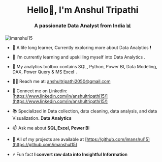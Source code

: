 <h1 align="center">Hello👋, I'm Anshul Tripathi</h1>
<h3 align="center">A passionate Data Analyst from India 📊</h3>

<p align="left"> <img src="https://komarev.com/ghpvc/?username=imanshul15&label=Profile%20views&color=0e75b6&style=flat" alt="imanshul15" /> </p>

- 🔭 A life long learner, Currently exploring more about Data Analytics **!**

- 💬 I’m currently learning and upskilling myself into Data Analytics **.**

- 🧰 My analytics toolbox contains SQL, Python, Power BI, Data Modeling, DAX, Power Query & MS Excel **.**

- 👨‍💻 Reach me at: [anshultripathi2050@gmail.com](anshultripathi2050@gmail.com)

- 📝 Connect me on LinkedIn: [https://www.linkedin.com/in/anshultripathi15/](https://www.linkedin.com/in/anshultripathi15/)

- 📚 Specialized in Data collection, data cleaning, data analysis, and data Visualization. **Data Analytics**

- 📫 Ask me about **SQL,Excel, Power BI**

- 📄 All of my projects are available at [https://github.com/imanshul15](https://github.com/imanshul15)

- ⚡ Fun fact **I convert raw data into Insightful Information**

<h3 align="left"></h3>
<p align="left">
</p>
